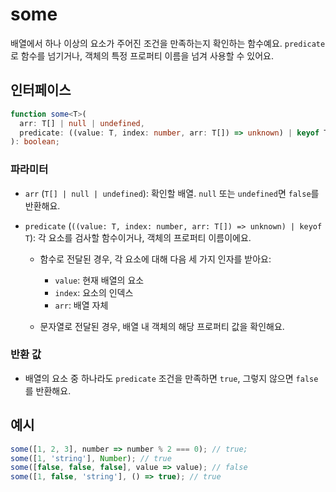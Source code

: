 # some

배열에서 하나 이상의 요소가 주어진 조건을 만족하는지 확인하는 함수예요. `predicate`로 함수를 넘기거나, 객체의 특정 프로퍼티 이름을 넘겨 사용할 수 있어요.

## 인터페이스

```typescript
function some<T>(
  arr: T[] | null | undefined,
  predicate: ((value: T, index: number, arr: T[]) => unknown) | keyof T
): boolean;
```

### 파라미터

- `arr` (`T[] | null | undefined`): 확인할 배열. `null` 또는 `undefined`면 `false`를 반환해요.
- `predicate` (`((value: T, index: number, arr: T[]) => unknown) | keyof T`): 각 요소를 검사할 함수이거나, 객체의 프로퍼티 이름이에요.

  - 함수로 전달된 경우, 각 요소에 대해 다음 세 가지 인자를 받아요:

    - `value`: 현재 배열의 요소
    - `index`: 요소의 인덱스
    - `arr`: 배열 자체

  - 문자열로 전달된 경우, 배열 내 객체의 해당 프로퍼티 값을 확인해요.

### 반환 값

- 배열의 요소 중 하나라도 `predicate` 조건을 만족하면 `true`, 그렇지 않으면 `false`를 반환해요.

## 예시

```typescript
some([1, 2, 3], number => number % 2 === 0); // true;
some([1, 'string'], Number); // true
some([false, false, false], value => value); // false
some([1, false, 'string'], () => true); // true
```
